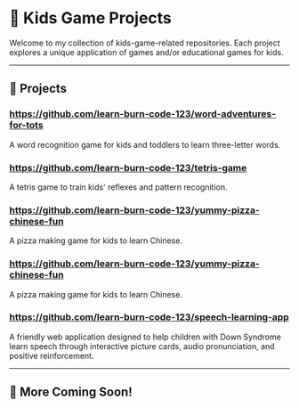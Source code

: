 # 🧠 Kids Game Projects

Welcome to my collection of kids-game-related repositories. Each project explores a unique application of games and/or educational games for kids.

---

## 🤖 Projects

### https://github.com/learn-burn-code-123/word-adventures-for-tots
A word recognition game for kids and toddlers to learn three-letter words.

### https://github.com/learn-burn-code-123/tetris-game
A tetris game to train kids' reflexes and pattern recognition.

### https://github.com/learn-burn-code-123/yummy-pizza-chinese-fun
A pizza making game for kids to learn Chinese.

### https://github.com/learn-burn-code-123/yummy-pizza-chinese-fun
A pizza making game for kids to learn Chinese.

### https://github.com/learn-burn-code-123/speech-learning-app
A friendly web application designed to help children with Down Syndrome learn speech through interactive picture cards, audio pronunciation, and positive reinforcement.

---

## 📍 More Coming Soon!
